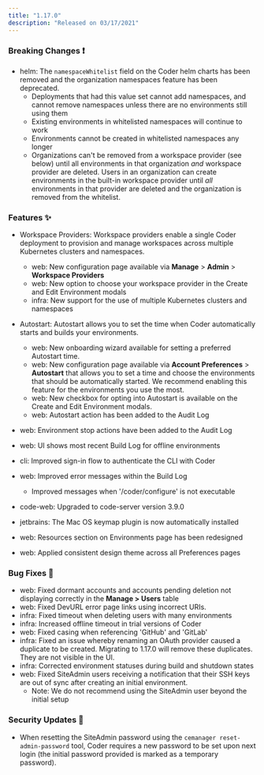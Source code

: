 ```yaml
---
title: "1.17.0"
description: "Released on 03/17/2021"
---
```


### Breaking Changes ❗

- helm: The `namespaceWhitelist` field on the Coder helm charts has been
  removed and the organization namespaces feature has been
  deprecated.
  - Deployments that had this value set cannot add namespaces, and cannot remove
    namespaces unless there are no environments still using them
  - Existing environments in whitelisted namespaces will continue to work
  - Environments cannot be created in whitelisted namespaces any longer
  - Organizations can't be removed from a workspace provider (see below) until all
    environments in that organization *and* workspace provider are deleted. Users
    in an organization can create environments in the built-in workspace provider
    until *all* environments in that provider are deleted and the organization is
    removed from the whitelist.

### Features ✨

- Workspace Providers: Workspace providers enable a single Coder deployment to
  provision and manage workspaces across multiple Kubernetes clusters and
  namespaces.
  - web: New configuration page available via **Manage** > **Admin** >
    **Workspace Providers**
  - web: New option to choose your workspace provider in the Create and Edit
    Environment modals
  - infra: New support for the use of multiple Kubernetes clusters and
    namespaces
- Autostart: Autostart allows you to set the time when Coder automatically
  starts and builds your environments.
  - web: New onboarding wizard available for setting a preferred Autostart time.
  - web: New configuration page available via **Account Preferences** >
    **Autostart** that allows you to set a time and choose the environments that
    should be automatically started. We recommend enabling this feature for the
    environments you use the most.
  - web: New checkbox for opting into Autostart is available on the Create and
    Edit Environment modals.
  - web: Autostart action has been added to the Audit Log

- web: Environment stop actions have been added to the Audit Log
- web: UI shows most recent Build Log for offline environments
- cli: Improved sign-in flow to authenticate the CLI with Coder
- web: Improved error messages within the Build Log
  - Improved messages when '/coder/configure' is not executable
- code-web: Upgraded to code-server version 3.9.0
- jetbrains: The Mac OS keymap plugin is now automatically installed
- web: Resources section on Environments page has been redesigned
- web: Applied consistent design theme across all Preferences pages

### Bug Fixes 🐛

- web: Fixed dormant accounts and accounts pending deletion not displaying
  correctly in the **Manage > Users** table
- web: Fixed DevURL error page links using incorrect URIs.
- infra: Fixed timeout when deleting users with many environments
- infra: Increased offline timeout in trial versions of Coder
- web: Fixed casing when referencing 'GitHub' and 'GitLab'
- infra: Fixed an issue whereby renaming an OAuth provider caused a duplicate to
  be created. Migrating to 1.17.0 will remove these duplicates. They are not
  visible in the UI.
- infra: Corrected environment statuses during build and shutdown states
- web: Fixed SiteAdmin users receiving a notification that their SSH keys are
  out of sync after creating an initial environment.
  - Note: We do not recommend using the SiteAdmin user beyond the initial setup

### Security Updates 🔐

- When resetting the SiteAdmin password using the `cemanager
  reset-admin-password` tool, Coder requires a new password to be set upon next
  login (the initial password provided is marked as a temporary password).
